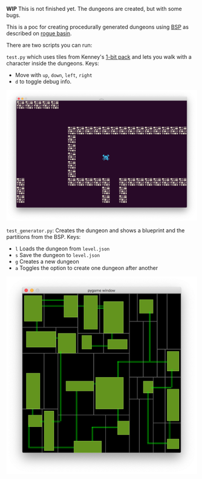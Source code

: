 
**WIP** This is not finished yet. The dungeons are created, but with some bugs.

This is a poc for creating procedurally generated dungeons using [BSP](https://en.wikipedia.org/wiki/Binary_space_partitioning) as described on [rogue basin](http://www.roguebasin.com/index.php?title=Basic_BSP_Dungeon_generation).

There are two scripts you can run:

`test.py` which uses tiles from Kenney's [1-bit pack](https://www.kenney.nl/assets/bit-pack) and lets you walk with a character inside the dungeons. Keys:

* Move with `up`, `down`, `left`, `right`
* `d` to toggle debug info.

![](test.png)


`test_generator.py`: Creates the dungeon and shows a blueprint and the partitions from the BSP. Keys:

* `l` Loads the dungeon from `level.json`
* `s` Save the dungeon to `level.json`
* `g` Creates a new dungeon
* `a` Toggles the option to create one dungeon after another

![](blueprint.png)
